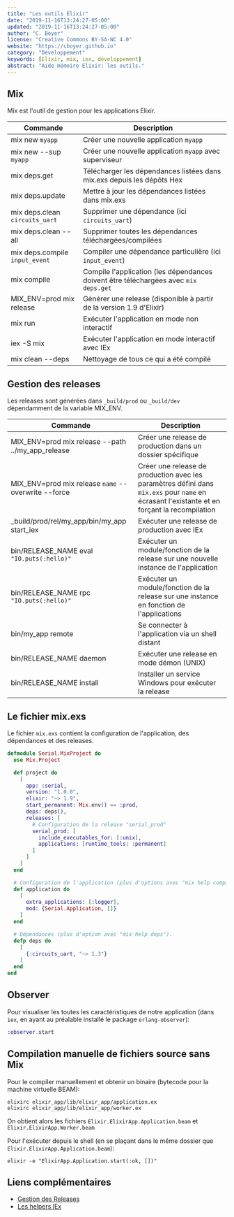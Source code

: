 ```yaml
---
title: "Les outils Elixir"
date: "2019-11-16T13:24:27-05:00"
updated: "2019-11-16T13:24:27-05:00"
author: "C. Boyer"
license: "Creative Commons BY-SA-NC 4.0"
website: "https://cboyer.github.io"
category: "Développement"
keywords: [Elixir, mix, iex, développement]
abstract: "Aide mémoire Elixir: les outils."
---
```


## Mix

Mix est l'outil de gestion pour les applications Elixir.

|Commande                                   | Description                                                                                                   |
|-------------------------------------------|---------------------------------------------------------------------------------------------------------------|
|mix new `myapp`                            | Créer une nouvelle application `myapp`                                                                        |
|mix new --sup `myapp`                      | Créer une nouvelle application `myapp` avec superviseur                                                       |
|mix deps.get                               | Télécharger les dépendances listées dans mix.exs depuis les dépôts Hex                                        |
|mix deps.update                            | Mettre à jour les dépendances listées dans mix.exs                                                            |
|mix deps.clean `circuits_uart`             | Supprimer une dépendance (ici `circuits_uart`)                                                                |
|mix deps.clean --all                       | Supprimer toutes les dépendances téléchargées/compilées                                                       |
|mix deps.compile `input_event`             | Compiler une dépendance particulière (ici `input_event`)                                                      |
|mix compile                                | Compile l'application (les dépendances doivent être téléchargées avec `mix deps.get`                          |
|MIX_ENV=prod mix release                   | Générer une release (disponible à partir de la version 1.9 d'Elixir)                                          |
|mix run                                    | Exécuter l'application en mode non interactif                                                                 |
|iex -S mix                                 | Exécuter l'application en mode interactif avec IEx                                                            |
|mix clean --deps                           | Nettoyage de tous ce qui a été compilé                                                                        |



## Gestion des releases

Les releases sont générées dans `_build/prod` ou `_build/dev` dépendamment de la variable MIX_ENV.

| Commande                                                          | Description                                                                         |
|-------------------------------------------------------------------|-------------------------------------------------------------------------------------|
| MIX_ENV=prod mix release --path ../my_app_release                 | Créer une release de production dans un dossier spécifique                          |
| MIX_ENV=prod mix release `name` --overwrite --force               | Créer une release de production avec les paramètres défini dans `mix.exs` pour `name` en écrasant l'existante et en forçant la recompilation         |
| _build/prod/rel/my_app/bin/my_app start_iex                       | Exécuter une release de production avec IEx                                         |
| bin/RELEASE_NAME eval `"IO.puts(:hello)"`                         | Exécuter un module/fonction de la release sur une nouvelle instance de l'application            |
| bin/RELEASE_NAME rpc `"IO.puts(:hello)"`                          | Exécuter un module/fonction de la release sur une instance en fonction de l'applications        |
| bin/my_app remote                                                 | Se connecter à l'application via un shell distant                                   |
| bin/RELEASE_NAME daemon                                           | Exécuter une release en mode démon (UNIX)                                           |
| bin/RELEASE_NAME install                                          | Installer un service Windows pour exécuter la release                               |



## Le fichier mix.exs

Le fichier `mix.exs` contient la configuration de l'application, des dépendances et des releases.

```Elixir
defmodule Serial.MixProject do
  use Mix.Project

  def project do
    [
      app: :serial,
      version: "1.0.0",
      elixir: "~> 1.9",
      start_permanent: Mix.env() == :prod,
      deps: deps(),
      releases: [
        # Configuration de la release "serial_prod"
        serial_prod: [
          include_executables_for: [:unix],
          applications: [runtime_tools: :permanent]
        ]
      ]
    ]
  end

  # Configuration de l'application (plus d'options avec "mix help compile.app").
  def application do
    [
      extra_applications: [:logger],
      mod: {Serial.Application, []}
    ]
  end

  # Dépendances (plus d'option avec "mix help deps").
  defp deps do
    [
      {:circuits_uart, "~> 1.3"}
    ]
  end
end
```


## Observer

Pour visualiser les toutes les caractéristiques de notre application (dans `iex`, en ayant au préalable installé le package `erlang-observer`):
```elixir
:observer.start
```


## Compilation manuelle de fichiers source sans Mix

Pour le compiler manuellement et obtenir un binaire (bytecode pour la machine virtuelle BEAM):
```Console
elixirc elixir_app/lib/elixir_app/application.ex
elixirc elixir_app/lib/elixir_app/worker.ex
```

On obtient alors les fichiers `Elixir.ElixirApp.Application.beam` et `Elixir.ElixirApp.Worker.beam`

Pour l'exécuter depuis le shell (en se plaçant dans le même dossier que `Elixir.ElixirApp.Application.beam`):
```Console
elixir -e "ElixirApp.Application.start(:ok, [])"
```

## Liens complémentaires

- [Gestion des Releases](https://hexdocs.pm/mix/Mix.Tasks.Release.html)
- [Les helpers IEx](https://hexdocs.pm/iex/IEx.Helpers.html)
